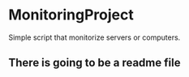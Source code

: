 # MonitoringProject
Simple script that monitorize servers or computers.
## There is going to be a readme file
